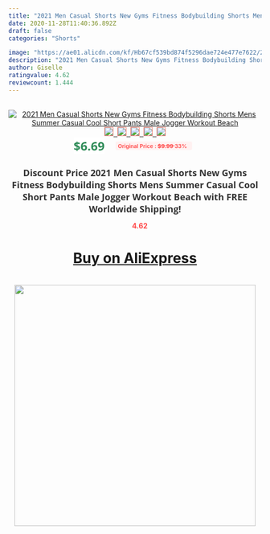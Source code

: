 ```yaml
---
title: "2021 Men Casual Shorts New Gyms Fitness Bodybuilding Shorts Mens Summer Casual Cool Short Pants Male Jogger Workout Beach"
date: 2020-11-28T11:40:36.892Z
draft: false
categories: "Shorts"

image: "https://ae01.alicdn.com/kf/Hb67cf539bd874f5296dae724e477e7622/2021-Men-Casual-Shorts-New-Gyms-Fitness-Bodybuilding-Shorts-Mens-Summer-Casual-Cool-Short-Pants-Male.jpg"
description: "2021 Men Casual Shorts New Gyms Fitness Bodybuilding Shorts Mens Summer Casual Cool Short Pants Male Jogger Workout Beach"
author: Giselle
ratingvalue: 4.62
reviewcount: 1.444
---
```

<br>
<div style="text-align: center;">
<a href="https://s.click.aliexpress.com/e/_AtC4bL" target="_blank" rel="nofollow noopener noreferrer"><img alt="2021 Men Casual Shorts New Gyms Fitness Bodybuilding Shorts Mens Summer Casual Cool Short Pants Male Jogger Workout Beach" class="magnifier-image" src="https://ae01.alicdn.com/kf/Hb67cf539bd874f5296dae724e477e7622/2021-Men-Casual-Shorts-New-Gyms-Fitness-Bodybuilding-Shorts-Mens-Summer-Casual-Cool-Short-Pants-Male.jpg_640x640.jpg">
<br>
<img style="border:1px solid salmon" src="https://ae01.alicdn.com/kf/Hb67cf539bd874f5296dae724e477e7622/2021-Men-Casual-Shorts-New-Gyms-Fitness-Bodybuilding-Shorts-Mens-Summer-Casual-Cool-Short-Pants-Male.jpg_120x120.jpg">&nbsp;&nbsp;<img style="border:1px solid salmon" src="https://ae01.alicdn.com/kf/H2383a775a6c24585b5a87af0ceed422be/2021-Men-Casual-Shorts-New-Gyms-Fitness-Bodybuilding-Shorts-Mens-Summer-Casual-Cool-Short-Pants-Male.jpg_120x120.jpg">&nbsp;&nbsp;<img style="border:1px solid salmon" src="https://ae01.alicdn.com/kf/H8a773647e9974e0f81e2bac3d6c8b32dv/2021-Men-Casual-Shorts-New-Gyms-Fitness-Bodybuilding-Shorts-Mens-Summer-Casual-Cool-Short-Pants-Male.jpg_120x120.jpg">&nbsp;&nbsp;<img style="border:1px solid salmon" src="https://ae01.alicdn.com/kf/H975228f6d8b84f09ad901ab65fe83b76M/2021-Men-Casual-Shorts-New-Gyms-Fitness-Bodybuilding-Shorts-Mens-Summer-Casual-Cool-Short-Pants-Male.jpg_120x120.jpg">&nbsp;&nbsp;<img style="border:1px solid salmon" src="https://ae01.alicdn.com/kf/H112cd11465634a8bb1de2dee09609de2Q/2021-Men-Casual-Shorts-New-Gyms-Fitness-Bodybuilding-Shorts-Mens-Summer-Casual-Cool-Short-Pants-Male.jpg_120x120.jpg"></a></div><br0>
<div style="text-align: center;"><span style="background-color: white; border: 0px; box-sizing: border-box; color: seagreen; display: inline-block; font-family: &quot;open sans&quot; , &quot;arial&quot; , &quot;helvetica&quot; , sans-serif , &quot;heiti&quot;; font-size: 24px; font-stretch: inherit; font-weight: 700; line-height: inherit; margin: 0px 10px 0px 0px; padding: 0px; vertical-align: middle;">$6.69 </span>
<span style="background: rgb(255 , 241 , 241); border-radius: 3px; border: 0px; box-sizing: border-box; color: #ff4747; display: inline-block; font-family: inherit; font-size: 12px; font-stretch: inherit; font-style: inherit; font-variant: inherit; font-weight: 600; line-height: inherit; margin: 0px; padding: 2px 5px; transform: scale(0.9); vertical-align: middle;">Original Price : <b style="text-decoration: line-through;">$9.99 </b> 33%&nbsp;&nbsp;</span></div>
<h1 style="color: #333333; display: inline-block; font-family: &quot;open sans&quot; , &quot;arial&quot; , &quot;helvetica&quot; , sans-serif , &quot;heiti&quot;; font-size: 18px; font-stretch: inherit; font-weight: 700; text-align: center;">Discount Price 2021 Men Casual Shorts New Gyms Fitness Bodybuilding Shorts Mens Summer Casual Cool Short Pants Male Jogger Workout Beach with FREE Worldwide Shipping!</h1>
<div style="color: #ff4747; text-align: center;">
<img src="https://4.bp.blogspot.com/-M0ZcTcb-5uY/XleCXlxnR4I/AAAAAAAAAEc/OrjgMkXV1oMQFaCRZj5HQwOCBcu3w1FegCPcBGAYYCw/s1600/star.png" style="height: 15px;">&nbsp;<b>4.62</b></div>
<div class="button_cont" align="center"><a class="buynow_a" href="https://s.click.aliexpress.com/e/_AtC4bL" target="_blank" rel="nofollow noopener noreferrer"><H1>Buy on AliExpress</H1></a></div><br>
<div class="separator" style="clear: both; text-align: center;">
<img src="https://lh3.googleusercontent.com/-pTy5HemUv9M/XlePHvY0dAI/AAAAAAAAAE4/0nX5iRUoIWY8eMW9Dpxeirr157OZliDIgCLcBGAsYHQ/s1600/badge.gif" width="480">
</div>
